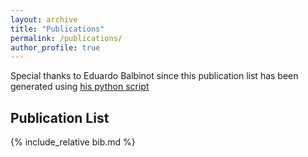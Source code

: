 ```yaml
---
layout: archive
title: "Publications"
permalink: /publications/
author_profile: true
---
```


Special thanks to Eduardo Balbinot since this publication list has been generated using [his python script](https://github.com/balbinot/balbinot.github.io/blob/master/md-generators/mkpublist.py)

## Publication List

{% include_relative bib.md %}
